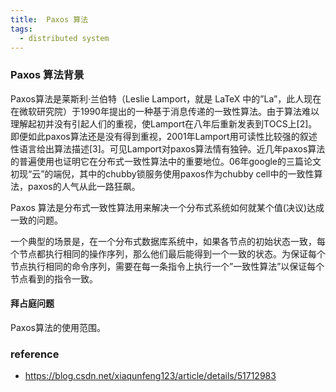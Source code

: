 ```yaml
---
title:  Paxos 算法
tags:
  - distributed system
---
```



### Paxos 算法背景

Paxos算法是莱斯利·兰伯特（Leslie Lamport，就是 LaTeX 中的”La”，此人现在在微软研究院）于1990年提出的一种基于消息传递的一致性算法。由于算法难以理解起初并没有引起人们的重视，使Lamport在八年后重新发表到TOCS上[2]。即便如此paxos算法还是没有得到重视，2001年Lamport用可读性比较强的叙述性语言给出算法描述[3]。可见Lamport对paxos算法情有独钟。近几年paxos算法的普遍使用也证明它在分布式一致性算法中的重要地位。06年google的三篇论文初现“云”的端倪，其中的chubby锁服务使用paxos作为chubby cell中的一致性算法，paxos的人气从此一路狂飙。

Paxos 算法是分布式一致性算法用来解决一个分布式系统如何就某个值(决议)达成一致的问题。

一个典型的场景是，在一个分布式数据库系统中，如果各节点的初始状态一致，每个节点都执行相同的操作序列，那么他们最后能得到一个一致的状态。为保证每个节点执行相同的命令序列，需要在每一条指令上执行一个”一致性算法”以保证每个节点看到的指令一致。

#### 拜占庭问题

Paxos算法的使用范围。


### reference
* https://blog.csdn.net/xiaqunfeng123/article/details/51712983
